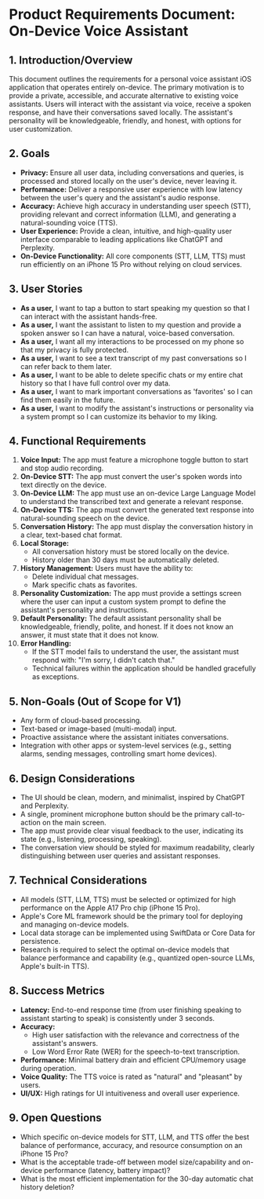 # Product Requirements Document: On-Device Voice Assistant

## 1. Introduction/Overview

This document outlines the requirements for a personal voice assistant iOS application that operates entirely on-device. The primary motivation is to provide a private, accessible, and accurate alternative to existing voice assistants. Users will interact with the assistant via voice, receive a spoken response, and have their conversations saved locally. The assistant's personality will be knowledgeable, friendly, and honest, with options for user customization.

## 2. Goals

*   **Privacy:** Ensure all user data, including conversations and queries, is processed and stored locally on the user's device, never leaving it.
*   **Performance:** Deliver a responsive user experience with low latency between the user's query and the assistant's audio response.
*   **Accuracy:** Achieve high accuracy in understanding user speech (STT), providing relevant and correct information (LLM), and generating a natural-sounding voice (TTS).
*   **User Experience:** Provide a clean, intuitive, and high-quality user interface comparable to leading applications like ChatGPT and Perplexity.
*   **On-Device Functionality:** All core components (STT, LLM, TTS) must run efficiently on an iPhone 15 Pro without relying on cloud services.

## 3. User Stories

*   **As a user,** I want to tap a button to start speaking my question so that I can interact with the assistant hands-free.
*   **As a user,** I want the assistant to listen to my question and provide a spoken answer so I can have a natural, voice-based conversation.
*   **As a user,** I want all my interactions to be processed on my phone so that my privacy is fully protected.
*   **As a user,** I want to see a text transcript of my past conversations so I can refer back to them later.
*   **As a user,** I want to be able to delete specific chats or my entire chat history so that I have full control over my data.
*   **As a user,** I want to mark important conversations as 'favorites' so I can find them easily in the future.
*   **As a user,** I want to modify the assistant's instructions or personality via a system prompt so I can customize its behavior to my liking.

## 4. Functional Requirements

1.  **Voice Input:** The app must feature a microphone toggle button to start and stop audio recording.
2.  **On-Device STT:** The app must convert the user's spoken words into text directly on the device.
3.  **On-Device LLM:** The app must use an on-device Large Language Model to understand the transcribed text and generate a relevant response.
4.  **On-Device TTS:** The app must convert the generated text response into natural-sounding speech on the device.
5.  **Conversation History:** The app must display the conversation history in a clear, text-based chat format.
6.  **Local Storage:**
    *   All conversation history must be stored locally on the device.
    *   History older than 30 days must be automatically deleted.
7.  **History Management:** Users must have the ability to:
    *   Delete individual chat messages.
    *   Mark specific chats as favorites.
8.  **Personality Customization:** The app must provide a settings screen where the user can input a custom system prompt to define the assistant's personality and instructions.
9.  **Default Personality:** The default assistant personality shall be knowledgeable, friendly, polite, and honest. If it does not know an answer, it must state that it does not know.
10. **Error Handling:**
    *   If the STT model fails to understand the user, the assistant must respond with: "I'm sorry, I didn't catch that."
    *   Technical failures within the application should be handled gracefully as exceptions.

## 5. Non-Goals (Out of Scope for V1)

*   Any form of cloud-based processing.
*   Text-based or image-based (multi-modal) input.
*   Proactive assistance where the assistant initiates conversations.
*   Integration with other apps or system-level services (e.g., setting alarms, sending messages, controlling smart home devices).

## 6. Design Considerations

*   The UI should be clean, modern, and minimalist, inspired by ChatGPT and Perplexity.
*   A single, prominent microphone button should be the primary call-to-action on the main screen.
*   The app must provide clear visual feedback to the user, indicating its state (e.g., listening, processing, speaking).
*   The conversation view should be styled for maximum readability, clearly distinguishing between user queries and assistant responses.

## 7. Technical Considerations

*   All models (STT, LLM, TTS) must be selected or optimized for high performance on the Apple A17 Pro chip (iPhone 15 Pro).
*   Apple's Core ML framework should be the primary tool for deploying and managing on-device models.
*   Local data storage can be implemented using SwiftData or Core Data for persistence.
*   Research is required to select the optimal on-device models that balance performance and capability (e.g., quantized open-source LLMs, Apple's built-in TTS).

## 8. Success Metrics

*   **Latency:** End-to-end response time (from user finishing speaking to assistant starting to speak) is consistently under 3 seconds.
*   **Accuracy:**
    *   High user satisfaction with the relevance and correctness of the assistant's answers.
    *   Low Word Error Rate (WER) for the speech-to-text transcription.
*   **Performance:** Minimal battery drain and efficient CPU/memory usage during operation.
*   **Voice Quality:** The TTS voice is rated as "natural" and "pleasant" by users.
*   **UI/UX:** High ratings for UI intuitiveness and overall user experience.

## 9. Open Questions

*   Which specific on-device models for STT, LLM, and TTS offer the best balance of performance, accuracy, and resource consumption on an iPhone 15 Pro?
*   What is the acceptable trade-off between model size/capability and on-device performance (latency, battery impact)?
*   What is the most efficient implementation for the 30-day automatic chat history deletion? 